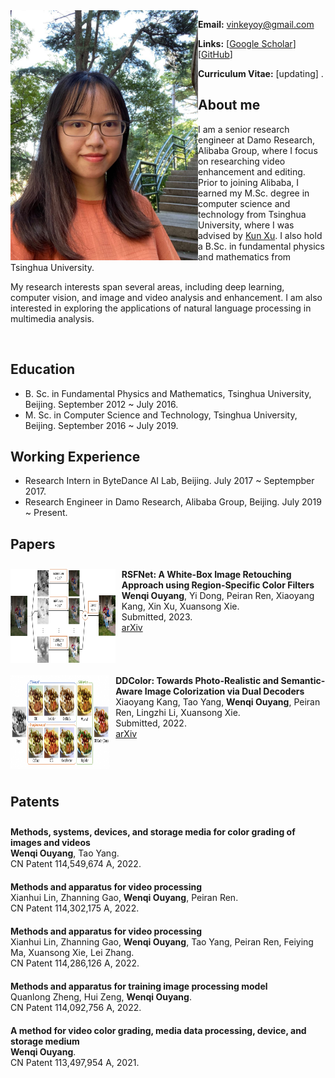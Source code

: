<img align="left" width="300" height="400" src="data/my_photo.jpg">

**Email:** vinkeyoy@gmail.com

**Links:** [[Google Scholar](https://scholar.google.com/citations?user=pYeM5JUAAAAJ&hl=zh-CN)] [[GitHub](https://github.com/Vicky0522)]

**Curriculum Vitae:** [updating] .


## About me
I am a senior research engineer at Damo Research, Alibaba Group, where I focus on researching video enhancement and editing. Prior to joining Alibaba, I earned my M.Sc. degree in computer science and technology from Tsinghua University, where I was advised by [Kun Xu](https://cg.cs.tsinghua.edu.cn/people/~kun/). I also hold a B.Sc. in fundamental physics and mathematics from Tsinghua University.

My research interests span several areas, including deep learning, computer vision, and image and video analysis and enhancement. I am also interested in exploring the applications of natural language processing in multimedia analysis.

<br>

## Education
* B. Sc. in Fundamental Physics and Mathematics, Tsinghua University, Beijing. September 2012 ~ July 2016.
* M. Sc. in Computer Science and Technology, Tsinghua University, Beijing. September 2016 ~ July 2019.

## Working Experience
* Research Intern in ByteDance AI Lab, Beijing. July 2017 ~ Septempber 2017.
* Research Engineer in Damo Research, Alibaba Group, Beijing. July 2019 ~ Present.

<style>
  .publication-list {
    list-style: none;
    padding: 0;
  }

  .publication-list li {
    display: flex;
    align-items: left;
    padding: 10px 0;
    border-bottom: none;
  }

  .publication-figure {
    width: 300px;
    height: 150px;
    background-color: #ddd;
    text-align: left;
    margin-right: 10px;
  }
	
  .publication-figure img {
    width: 300px;
    height: 150px;
  }
</style>

## Papers
<ul class="publication-list">
  <li>
    <div class="publication-figure">
      <img align="left" width="300" height="150" src="data/paper_figure/rsfnet.png">
    </div>
    <div>
      <b>RSFNet: A White-Box Image Retouching Approach using Region-Specific Color Filters</b><br>
      <b>Wenqi Ouyang</b>, Yi Dong, Peiran Ren, Xiaoyang Kang, Xin Xu, Xuansong Xie. <br>
      Submitted, 2023. <br>
      <a href="https://arxiv.org/abs/2303.08682" target="_blank" rel="noopener">
				 <i class="fa fa-file" aria-hidden="true"></i> arXiv </a> 
    </div>
  </li>
  <li>
    <div class="publication-figure">
      <img align="left" width="300" height="150" src="data/paper_figure/ddcolor.png">
    </div>
    <div>
      <b>DDColor: Towards Photo-Realistic and Semantic-Aware Image Colorization via Dual Decoders</b><br>
      Xiaoyang Kang, Tao Yang, <b>Wenqi Ouyang</b>, Peiran Ren, Lingzhi Li, Xuansong Xie. <br>
      Submitted, 2022. <br>
      <a href="https://arxiv.org/abs/2212.11613" target="_blank" rel="noopener">
				 <i class="fa fa-file" aria-hidden="true"></i> arXiv </a> 
    </div>
  </li>
</ul>

## Patents
<ul class="publication-list">
  <li>
    <div>
      <b>Methods, systems, devices, and storage media for color grading of images and videos</b><br>
      <b>Wenqi Ouyang</b>, Tao Yang. <br>
      CN Patent 114,549,674 A, 2022. <br>
    </div>
  </li>
  <li>
    <div>
      <b>Methods and apparatus for video processing</b><br>
      Xianhui Lin, Zhanning Gao, <b>Wenqi Ouyang</b>, Peiran Ren. <br>
      CN Patent 114,302,175 A, 2022. <br>
    </div>
  </li>
  <li>
    <div>
      <b>Methods and apparatus for video processing</b><br>
      Xianhui Lin, Zhanning Gao, <b>Wenqi Ouyang</b>, Tao Yang, Peiran Ren, Feiying Ma, Xuansong Xie, Lei Zhang. <br>
      CN Patent 114,286,126 A, 2022. <br>
    </div>
  </li>
  <li>
    <div>
      <b>Methods and apparatus for training image processing model</b><br>
      Quanlong Zheng, Hui Zeng, <b>Wenqi Ouyang</b>. <br>
      CN Patent 114,092,756 A, 2022. <br> 
    </div>
  </li>
  <li>
    <div>
      <b>A method for video color grading, media data processing, device, and storage medium</b><br>
      <b>Wenqi Ouyang</b>. <br>
      CN Patent 113,497,954 A, 2021. <br>
    </div>
  </li>
</ul>
